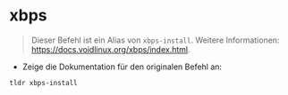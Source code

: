 # xbps

> Dieser Befehl ist ein Alias von `xbps-install`.
> Weitere Informationen: <https://docs.voidlinux.org/xbps/index.html>.

- Zeige die Dokumentation für den originalen Befehl an:

`tldr xbps-install`
